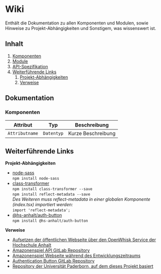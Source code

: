 # Wiki

Enthält die Dokumentation zu allen Komponenten und Modulen, sowie Hinweise zu Projekt-Abhängigkeiten und Sonstigem, was wissenswert ist.

## Inhalt

  1. [Komponenten](Komponenten.md)
  2. [Module](Module.md)
  3. [API-Spezifikation](API-Spezifikation.md)
  4. [Weiterführende Links](#weiterführende-links)
      1. [Projekt-Abhängigkeiten](#projekt-abhängigkeiten)
      2. [Verweise](#verweise)

## Dokumentation

### Komponenten

| Attribut | Typ | Beschreibung |
| ------ | ------ | ------ |
| `Attributname` | `Datentyp` | Kurze Beschreibung |

## Weiterführende Links

**Projekt-Abhängigkeiten**

- [node-sass](https://www.npmjs.com/package/node-sass)  
  `npm install node-sass`
- [class-transformer](https://www.npmjs.com/package/class-transformer)  
  `npm install class-transformer --save`  
  `npm install reflect-metadata --save`  
  _Des Weiteren muss reflect-metadata in einer globalen Komponente (index.tsx) importiert werden:_  
  `import 'reflect-metadata';`
- [@hs-anhalt/auth-button](https://www.npmjs.com/package/@hs-anhalt/auth-button)  
  `npm install @hs-anhalt/auth-button`

**Verweise**

- [Aufsetzen der öffentlichen Webseite über den OpenWhisk Service der Hochschule Anhalt](https://gitlab.hs-anhalt.de/gitlab-integration/userdocumentation/-/blob/master/web-action/Node-Web-Programm.md)
- [Amazonenspiel API GitLab Repository](https://gitlab.hs-anhalt.de/zwischenprojekte/game-of-the-amazons-service)
- [Amazonenspiel Webseite während des Entwicklungszeitraums](https://webengineering.ins.hs-anhalt.de:40443/api/v1/web/whisk.system/911_master/website/)
- [Authentication Button GitLab Repository](https://gitlab.hs-anhalt.de/zwischenprojekte/authentication-button)
- [Repository der Universität Paderborn, auf dem dieses Projekt basiert](https://github.com/dice-group/Amazons/wiki)
